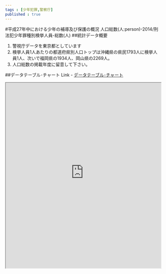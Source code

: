 ```yaml
--- 
tags : [少年犯罪,警察庁] 
published : true
---
```

#平成27年中における少年の補導及び保護の概況 人口総数(人:person)-2014/刑法犯少年罪種別検挙人員-総数(人)
##統計データ概要
1. 警視庁データを東京都としています
1. 検挙人員1人あたりの都道府県別人口トップは沖縄県の県民1793人に検挙人員1人、次いで福岡県の1934人、岡山県の2269人。
1. 人口総数の掲載年度に留意して下さい。

	
##データテーブル･チャート
Link - [データテーブル･チャート](http://knowledgevault.saecanet.com/charts/am-consulting.co.jp-20161019113521.html)
<iframe src="http://knowledgevault.saecanet.com/charts/am-consulting.co.jp-20161019113521.html" width="100%" height="600px"></iframe>